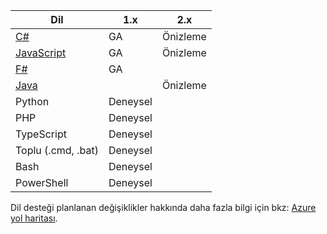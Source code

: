 |Dil                                 |1.x         |2.x|
|-----------------------------------------|------------|---|
|[C#](../articles/azure-functions/functions-reference-csharp.md)|GA|Önizleme|
|[JavaScript](../articles/azure-functions/functions-reference-node.md)|GA|Önizleme|
|[F#](../articles/azure-functions/functions-reference-fsharp.md)|GA||
|[Java](../articles/azure-functions/functions-reference-java.md)||Önizleme|
|Python              |Deneysel||
|PHP                 |Deneysel||
|TypeScript          |Deneysel||
|Toplu (.cmd, .bat)  |Deneysel||
|Bash                |Deneysel||
|PowerShell          |Deneysel||

Dil desteği planlanan değişiklikler hakkında daha fazla bilgi için bkz: [Azure yol haritası](https://azure.microsoft.com/roadmap/?tag=functions).